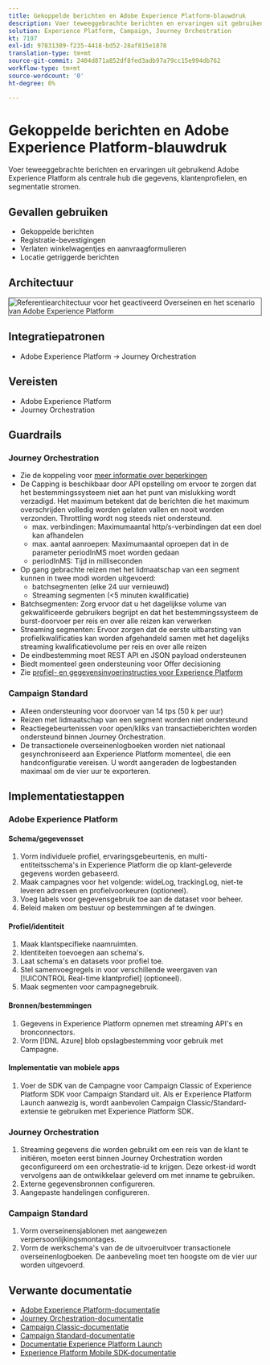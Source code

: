 ```yaml
---
title: Gekoppelde berichten en Adobe Experience Platform-blauwdruk
description: Voer teweeggebrachte berichten en ervaringen uit gebruikend Adobe Experience Platform als centrale hub die gegevens, klantenprofielen, en segmentatie stromen.
solution: Experience Platform, Campaign, Journey Orchestration
kt: 7197
exl-id: 97831309-f235-4418-bd52-28af815e1878
translation-type: tm+mt
source-git-commit: 2404d871a852df8fed3adb97a79cc15e994db762
workflow-type: tm+mt
source-wordcount: '0'
ht-degree: 0%

---
```


# Gekoppelde berichten en Adobe Experience Platform-blauwdruk

Voer teweeggebrachte berichten en ervaringen uit gebruikend Adobe Experience Platform als centrale hub die gegevens, klantenprofielen, en segmentatie stromen.

## Gevallen gebruiken

* Gekoppelde berichten
* Registratie-bevestigingen
* Verlaten winkelwagentjes en aanvraagformulieren
* Locatie getriggerde berichten

## Architectuur

<img src="assets/triggered.svg" alt="Referentiearchitectuur voor het geactiveerd Overseinen en het scenario van Adobe Experience Platform" style="border:1px solid #4a4a4a" />

## Integratiepatronen

* Adobe Experience Platform -> Journey Orchestration

## Vereisten

* Adobe Experience Platform
* Journey Orchestration

## Guardrails

### Journey Orchestration

* Zie de koppeling voor [meer informatie over beperkingen](https://experienceleague.adobe.com/docs/journeys/using/starting-with-journeys/limitations.html?lang=en#starting-with-journeys)
* De Capping is beschikbaar door API opstelling om ervoor te zorgen dat het bestemmingssysteem niet aan het punt van mislukking wordt verzadigd. Het maximum betekent dat de berichten die het maximum overschrijden volledig worden gelaten vallen en nooit worden verzonden. Throttling wordt nog steeds niet ondersteund.
   * max. verbindingen: Maximumaantal http/s-verbindingen dat een doel kan afhandelen
   * max. aantal aanroepen: Maximumaantal oproepen dat in de parameter periodInMS moet worden gedaan
   * periodInMS: Tijd in milliseconden
* Op gang gebrachte reizen met het lidmaatschap van een segment kunnen in twee modi worden uitgevoerd:
   * batchsegmenten (elke 24 uur vernieuwd)
   * Streaming segmenten (&lt;5 minuten kwalificatie)
* Batchsegmenten: Zorg ervoor dat u het dagelijkse volume van gekwalificeerde gebruikers begrijpt en dat het bestemmingssysteem de burst-doorvoer per reis en over alle reizen kan verwerken
* Streaming segmenten: Ervoor zorgen dat de eerste uitbarsting van profielkwalificaties kan worden afgehandeld samen met het dagelijks streaming kwalificatievolume per reis en over alle reizen
* De eindbestemming moet REST API en JSON payload ondersteunen
* Biedt momenteel geen ondersteuning voor Offer decisioning
* Zie [profiel- en gegevensinvoerinstructies voor Experience Platform](https://experienceleague.adobe.com/docs/experience-platform/profile/guardrails.html?lang=en)

### Campaign Standard

* Alleen ondersteuning voor doorvoer van 14 tps (50 k per uur)
* Reizen met lidmaatschap van een segment worden niet ondersteund
* Reactiegebeurtenissen voor open/kliks van transactieberichten worden ondersteund binnen Journey Orchestration.
* De transactionele overseinenlogboeken worden niet nationaal gesynchroniseerd aan Experience Platform momenteel, die een handconfiguratie vereisen. U wordt aangeraden de logbestanden maximaal om de vier uur te exporteren.


## Implementatiestappen

### Adobe Experience Platform

#### Schema/gegevensset

1. Vorm individuele profiel, ervaringsgebeurtenis, en multi-entiteitsschema&#39;s in Experience Platform die op klant-geleverde gegevens worden gebaseerd.
1. Maak campagnes voor het volgende: wideLog, trackingLog, niet-te leveren adressen en profielvoorkeuren (optioneel).
1. Voeg labels voor gegevensgebruik toe aan de dataset voor beheer.
1. Beleid maken om bestuur op bestemmingen af te dwingen.

#### Profiel/identiteit

1. Maak klantspecifieke naamruimten.
1. Identiteiten toevoegen aan schema&#39;s.
1. Laat schema&#39;s en datasets voor profiel toe.
1. Stel samenvoegregels in voor verschillende weergaven van [!UICONTROL Real-time klantprofiel] (optioneel).
1. Maak segmenten voor campagnegebruik.

#### Bronnen/bestemmingen

1. Gegevens in Experience Platform opnemen met streaming API&#39;s en bronconnectors.
1. Vorm [!DNL Azure] blob opslagbestemming voor gebruik met Campagne.

#### Implementatie van mobiele apps

1. Voer de SDK van de Campagne voor Campaign Classic of Experience Platform SDK voor Campaign Standard uit. Als er Experience Platform Launch aanwezig is, wordt aanbevolen Campaign Classic/Standard-extensie te gebruiken met Experience Platform SDK.


### Journey Orchestration

1. Streaming gegevens die worden gebruikt om een reis van de klant te initiëren, moeten eerst binnen Journey Orchestration worden geconfigureerd om een orchestratie-id te krijgen. Deze orkest-id wordt vervolgens aan de ontwikkelaar geleverd om met inname te gebruiken.
1. Externe gegevensbronnen configureren.
1. Aangepaste handelingen configureren.

### Campaign Standard

1. Vorm overseinensjablonen met aangewezen verpersoonlijkingsmontages.
1. Vorm de werkschema&#39;s van de de uitvoeruitvoer transactionele overseinenlogboeken. De aanbeveling moet ten hoogste om de vier uur worden uitgevoerd.


## Verwante documentatie

* [Adobe Experience Platform-documentatie](https://experienceleague.adobe.com/docs/experience-platform.html?lang=en)
* [Journey Orchestration-documentatie](https://experienceleague.adobe.com/docs/journey-orchestration.html?lang=en)
* [Campaign Classic-documentatie](https://experienceleague.adobe.com/docs/campaign-classic.html?lang=en)
* [Campaign Standard-documentatie](https://experienceleague.adobe.com/docs/campaign-standard.html?lang=en)
* [Documentatie Experience Platform Launch](https://experienceleague.adobe.com/docs/launch.html?lang=en)
* [Experience Platform Mobile SDK-documentatie](https://experienceleague.adobe.com/docs/mobile.html?lang=en)
